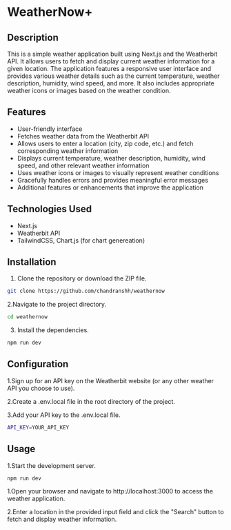 # WeatherNow+

## Description

This is a simple weather application built using Next.js and the Weatherbit API. It allows users to fetch and display current weather information for a given location. The application features a responsive user interface and provides various weather details such as the current temperature, weather description, humidity, wind speed, and more. It also includes appropriate weather icons or images based on the weather condition.

## Features

- User-friendly interface
- Fetches weather data from the Weatherbit API
- Allows users to enter a location (city, zip code, etc.) and fetch corresponding weather information
- Displays current temperature, weather description, humidity, wind speed, and other relevant weather information
- Uses weather icons or images to visually represent weather conditions
- Gracefully handles errors and provides meaningful error messages
- Additional features or enhancements that improve the application

## Technologies Used

- Next.js 
- Weatherbit API 
- TailwindCSS, Chart.js (for chart genereation)

## Installation

1. Clone the repository or download the ZIP file.

```bash
git clone https://github.com/chandranshh/weathernow
```
2.Navigate to the project directory.

```bash
cd weathernow
```
3. Install the dependencies.

```bash
npm run dev
```

## Configuration

1.Sign up for an API key on the Weatherbit website (or any other weather API you choose to use).

2.Create a .env.local file in the root directory of the project.

3.Add your API key to the .env.local file.

```bash
API_KEY=YOUR_API_KEY
```

## Usage

1.Start the development server.

```bash
npm run dev
```

1.Open your browser and navigate to http://localhost:3000 to access the weather application.

2.Enter a location in the provided input field and click the "Search" button to fetch and display weather information.

